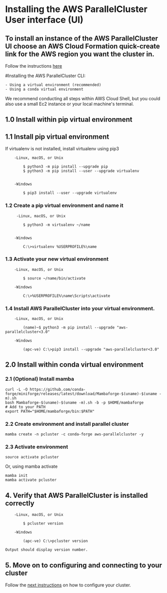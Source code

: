 # Installing the AWS ParallelCluster User interface (UI)

 ## To install an instance of the AWS ParallelCluster UI choose an AWS Cloud Formation quick-create link for the AWS region you want the cluster in.
 
  Follow the instructions [here](https://docs.aws.amazon.com/parallelcluster/latest/ug/install-pcui-v3.html)
 
#Installing the AWS ParallelCluster CLI:

    - Using a virtual environment (recommended)
    - Using a conda virtual environment 
 
 We recommend conducting all steps within AWS Cloud Shell, but you could also use a small Ec2 instance or your local machine's terminal.     

 ## 1.0 Install within pip virtual environment
 
 ## 1.1 Install pip virtual environment
 
  If virtualenv is not installed, install virtualenv using pip3

        -Linux, macOS, or Unix
      
            $ python3 -m pip install --upgrade pip
            $ python3 -m pip install --user --upgrade virtualenv
     

        -Windows
    
            $ pip3 install --user --upgrade virtualenv

 
 ### 1.2 Create a pip virtual environment and name it

         -Linux, macOS, or Unix
          
            $ python3 -m virtualenv ~/name
        

        -Windows
        
            C:\>virtualenv %USERPROFILE%\name

 ### 1.3 Activate your new virtual environment
 
        -Linux, macOS, or Unix
          
            $ source ~/name/bin/activate
        
        -Windows
        
            C:\>%USERPROFILE%\name\Scripts\activate

 ### 1.4 Install AWS ParallelCluster into your virtual environment.

        -Linux, macOS, or Unix
          
            (name)~$ python3 -m pip install --upgrade "aws-parallelcluster<3.0"
        
        -Windows
        
            (apc-ve) C:\>pip3 install --upgrade "aws-parallelcluster<3.0"

 ## 2.0 Install within conda virtual environment
 
 ### 2.1 (Optional) Install mamba
 ```
curl -L -O https://github.com/conda-forge/miniforge/releases/latest/download/Mambaforge-$(uname)-$(uname -m).sh
bash Mambaforge-$(uname)-$(uname -m).sh -b -p $HOME/mambaforge
# Add to your PATH
export PATH="$HOME/mambaforge/bin:$PATH"
```
 ### 2.2 Create environment and install parallel cluster
 ```
 mamba create -n pcluster -c conda-forge aws-parallelcluster -y
 ```
 
 ### 2.3 Activate environment
 ```
 source activate pcluster
 ```
 Or, using mamba activate
 ```
 mamba init
 mamba activate pcluster
 ```

 ## 4. Verify that AWS ParallelCluster is installed correctly
               
        -Linux, macOS, or Unix
          
            $ pcluster version
        
        -Windows
        
            (apc-ve) C:\>pcluster version

    Output should display version number.

 ## 5. Move on to configuring and connecting to your cluster
 Follow the [next instructions]([https://github.com/STRIDES/NIHCloudLabAWS/blob/main/docs/Configure_AWSParallelCluster.md) on how to configure your cluster.



